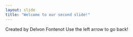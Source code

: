 ```yaml
---
layout: slide
title: "Welcome to our second slide!"
---
```


Created by Delvon Fontenot
Use the left arrow to go back!